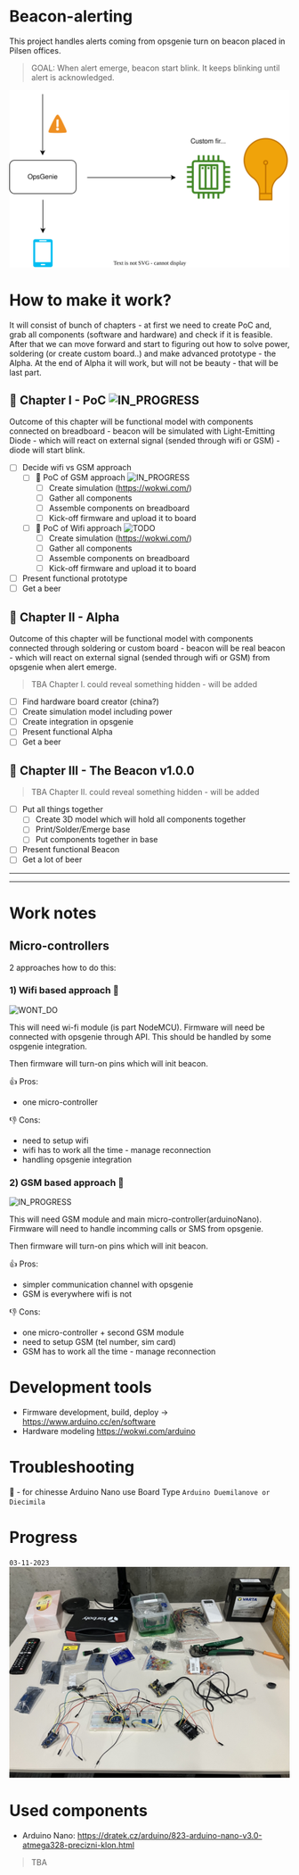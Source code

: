 # Beacon-alerting

This project handles alerts coming from opsgenie turn on beacon placed in Pilsen offices.

> GOAL: When alert emerge, beacon start blink. It keeps blinking until alert is acknowledged.

![System architecture](assets/architecture.svg)

# How to make it work?

It will consist of bunch of chapters - at first we need to create PoC and, grab all components (software and hardware) and check if it is feasible. After that we can move forward and start to figuring out how to solve power, soldering (or create custom board..) and make advanced prototype - the Alpha. At the end of Alpha it will work, but will not be beauty - that will be last part.

## 🛫 Chapter I - PoC  ![IN_PROGRESS]

Outcome of this chapter will be functional model with components connected on breadboard - beacon will be simulated with Light-Emitting Diode - which will react on external signal (sended through wifi or GSM) - diode will start blink.

- [ ] Decide wifi vs GSM approach
  - [ ] 📶 PoC of GSM approach ![IN_PROGRESS]
    - [ ] Create simulation (https://wokwi.com/)
    - [ ] Gather all components
    - [ ] Assemble components on breadboard
    - [ ] Kick-off firmware and upload it to board  
  - [ ] 🛜 PoC of Wifi approach ![TODO]
    - [ ] Create simulation (https://wokwi.com/)
    - [ ] Gather all components
    - [ ] Assemble components on breadboard
    - [ ] Kick-off firmware and upload it to board
- [ ] Present functional prototype
- [ ] Get a beer

## 🔮 Chapter II - Alpha

Outcome of this chapter will be functional model with components connected through soldering or custom board - beacon will be real beacon - which will react on external signal (sended through wifi or GSM) from opsgenie when alert emerge.

>TBA Chapter I. could reveal something hidden - will be added

- [ ] Find hardware board creator (china?)
- [ ] Create simulation model including power
- [ ] Create integration in opsgenie
- [ ] Present functional Alpha
- [ ] Get a beer

## 🚨 Chapter III - The Beacon v1.0.0

>TBA Chapter II. could reveal something hidden - will be added

- [ ] Put all things together
  - [ ] Create 3D model which will hold all components together
  - [ ] Print/Solder/Emerge base
  - [ ] Put components together in base
- [ ] Present functional Beacon
- [ ] Get a lot of beer

---
---

# Work notes

## Micro-controllers

2 approaches how to do this:

### 1) Wifi based approach 🛜
![WONT_DO]

This will need wi-fi module (is part NodeMCU). Firmware will need be connected with opsgenie through API. This should be handled by some ospgenie integration.

Then firmware will turn-on pins which will init beacon.

👍 Pros:
- one micro-controller

👎 Cons:
- need to setup wifi
- wifi has to work all the time - manage reconnection
- handling opsgenie integration

### 2) GSM based approach 📶
![IN_PROGRESS]

This will need GSM module and main micro-controller(arduinoNano). Firmware will need to handle incomming calls or SMS from opsgenie.

Then firmware will turn-on pins which will init beacon.

👍 Pros:
- simpler communication channel with opsgenie
- GSM is everywhere wifi is not

👎 Cons:
- one micro-controller + second GSM module
- need to setup GSM (tel number, sim card)
- GSM has to work all the time - manage reconnection

# Development tools

- Firmware development, build, deploy -> https://www.arduino.cc/en/software
- Hardware modeling https://wokwi.com/arduino

# Troubleshooting

🐛 - for chinesse Arduino Nano use Board Type `Arduino Duemilanove or Diecimila`

# Progress

`03-11-2023`
![Party started](assets/getting_ready_03_11_2023.jpg)


# Used components
- Arduino Nano: https://dratek.cz/arduino/823-arduino-nano-v3.0-atmega328-precizni-klon.html
> TBA


<!-- Metadata -->

<!-- Image links -->
[IN_PROGRESS]: https://img.shields.io/badge/IN_PROGRESS-green.svg
[WONT_DO]: https://img.shields.io/badge/WONT_DO-inactive.svg
[TODO]: https://img.shields.io/badge/TODO-blue.svg